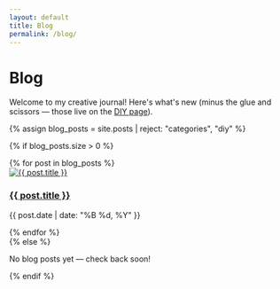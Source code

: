 ```yaml
---
layout: default
title: Blog
permalink: /blog/
---
```


# Blog

Welcome to my creative journal! Here's what's new (minus the glue and scissors — those live on the [DIY page](/diy/)).

{% assign blog_posts = site.posts | reject: "categories", "diy" %}

{% if blog_posts.size > 0 %}
<div class="post-grid">
  {% for post in blog_posts %}
    <div class="post-card">
      <a href="{{ post.url }}">
        <img src="{{ post.featured_image }}" alt="{{ post.title }}" loading="lazy">
        <h3>{{ post.title }}</h3>
      </a>
      <p class="post-date">{{ post.date | date: "%B %d, %Y" }}</p>
    </div>
  {% endfor %}
</div>
{% else %}
<p>No blog posts yet — check back soon!</p>
{% endif %}
